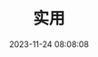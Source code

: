 ---
title: 实用
date: 2023-11-24 08:08:08
aside: false
top_img: false
comments: false
type: "categories"
---